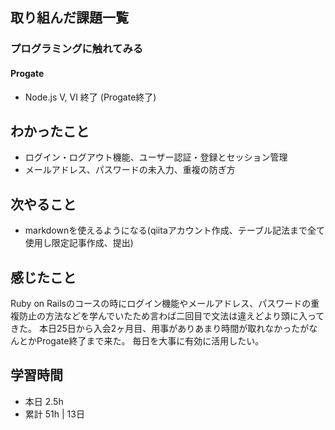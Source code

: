 ## 取り組んだ課題一覧
### プログラミングに触れてみる
#### Progate
- Node.js V, VI 終了 (Progate終了)

## わかったこと
- ログイン・ログアウト機能、ユーザー認証・登録とセッション管理
- メールアドレス、パスワードの未入力、重複の防ぎ方

## 次やること
- markdownを使えるようになる(qiitaアカウント作成、テーブル記法まで全て使用し限定記事作成、提出)

## 感じたこと
Ruby on Railsのコースの時にログイン機能やメールアドレス、パスワードの重複防止の方法などを学んでいたため言わば二回目で文法は違えどより頭に入ってきた。
本日25日から入会2ヶ月目、用事がありあまり時間が取れなかったがなんとかProgate終了まで来た。
毎日を大事に有効に活用したい。

## 学習時間
- 本日 2.5h
- 累計 51h | 13日 
